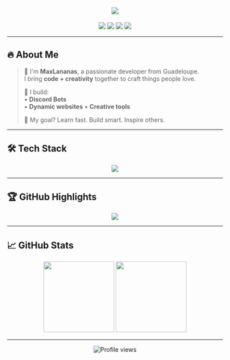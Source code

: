 <!-- MaxLananas - README SUPER STYLÉ 🍍 -->

<h1 align="center">
  <img src="https://readme-typing-svg.herokuapp.com?font=Fira+Code&size=32&duration=2000&pause=1000&color=00FFD9&center=true&vCenter=true&width=700&lines=Hey,+I'm+MaxLananas!;Creative+Tech+Explorer+%F0%9F%8C%8E;15yo+Dev+%7C+Always+Learning+%F0%9F%93%9A;Making+Ideas+Real+%E2%9C%A8" />
</h1>

<p align="center">
  <img src="https://img.shields.io/badge/Age-15-blueviolet?style=for-the-badge&logo=counter-strike&logoColor=white" />
  <img src="https://img.shields.io/badge/Location-Saint--Martin-orange?style=for-the-badge&logo=world&logoColor=white" />
  <img src="https://img.shields.io/badge/Focus-Innovation-%23F7DF1E?style=for-the-badge&logo=vercel&logoColor=black" />
  <img src="https://img.shields.io/badge/Website-Coming+Soon-brightgreen?style=for-the-badge&logo=googlechrome&logoColor=white" />
</p>

---

## 🔥 About Me

> 🍍 I'm **MaxLananas**, a passionate developer from Guadeloupe.  
> I bring **code + creativity** together to craft things people love.  
>  
> 🚀 I build:  
> • **Discord Bots**  
> • **Dynamic websites** 
> • **Creative tools**
>  
> 🧠 My goal? Learn fast. Build smart. Inspire others.

---

## 🛠 Tech Stack

<p align="center">
  <img src="https://skillicons.dev/icons?i=js,ts,html,css,react,nextjs,tailwind,nodejs,lua,python,vscode,github&perline=8" />
</p>

---

## 🏆 GitHub Highlights

<p align="center">
  <img src="https://github-profile-trophy.vercel.app/?username=maxlananas&theme=discord&no-bg=true&margin-w=10&title=MultiLanguage,Followers,Stars,Commits,Repositories,PullRequest" />
</p>

---

## 📈 GitHub Stats

<div align="center">
  <img height="165" src="https://github-readme-stats.vercel.app/api?username=maxlananas&show_icons=true&count_private=true&theme=tokyonight&hide_border=true" />
  <img height="165" src="https://github-readme-stats.vercel.app/api/top-langs/?username=maxlananas&layout=compact&theme=tokyonight&hide_border=true" />
</div>

---

<p align="center">
  <img src="https://komarev.com/ghpvc/?username=maxlananas&style=flat-square&color=blue" alt="Profile views" />
</p>
